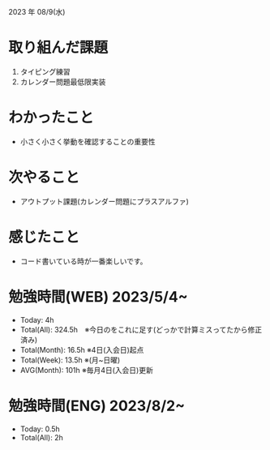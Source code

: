2023 年 08/9(水)

# 取り組んだ課題

1. タイピング練習
2. カレンダー問題最低限実装

# わかったこと

* 小さく小さく挙動を確認することの重要性

# 次やること

* アウトプット課題(カレンダー問題にプラスアルファ)

# 感じたこと

* コード書いている時が一番楽しいです。

# 勉強時間(WEB) 2023/5/4~

* Today: 4h
* Total(All): 324.5h　※今日のをこれに足す(どっかで計算ミスってたから修正済み)
* Total(Month): 16.5h ※4日(入会日)起点
* Total(Week): 13.5h ※(月~日曜)
* AVG(Month): 101h ※毎月4日(入会日)更新

# 勉強時間(ENG) 2023/8/2~

* Today: 0.5h
* Total(All): 2h
